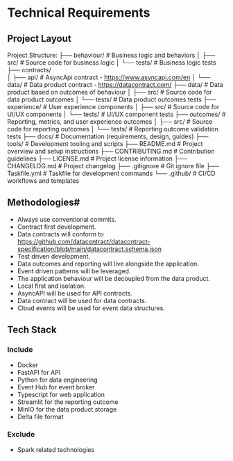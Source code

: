 # Technical Requirements

## Project Layout 

Project Structure:
├── behaviour/          # Business logic and behaviors
│   ├── src/            # Source code for business logic
│   └── tests/          # Business logic tests
├── contracts/          
│   ├── api/            # AsyncApi contract - https://www.asyncapi.com/en
│   └── data/           # Data product contract - https://datacontract.com/
├── data/               # Data product based on outcomes of behaviour
│   ├── src/            # Source code for data product outcomes
│   └── tests/          # Data product outcomes tests
├── experience/         # User experience components
│   ├── src/            # Source code for UI/UX components
│   └── tests/          # UI/UX component tests
├── outcomes/           # Reporting, metrics, and user experience outcomes
│   ├── src/            # Source code for reporting outcomes
│   └── tests/          # Reporting outcome validation tests
├── docs/               # Documentation (requirements, design, guides)
├── tools/              # Development tooling and scripts
├── README.md           # Project overview and setup instructions
├── CONTRIBUTING.md     # Contribution guidelines
├── LICENSE.md          # Project license information
├── CHANGELOG.md        # Project changelog
├── .gitignore          # Git ignore file
├── Taskfile.yml        # Taskfile for development commands
└── .github/            # CI/CD workflows and templates

## Methodologies#

- Always use conventional commits.
- Contract first development.
- Data contracts will conform to https://github.com/datacontract/datacontract-specification/blob/main/datacontract.schema.json
- Test driven development.
- Data outcomes and reporting will live alongside the application.
- Event driven patterns will be leveraged.
- The application behaviour will be decoupled from the data product.
- Local first and isolation.
- AsyncAPI will be used for API contracts.
- Data contract will be used for data contracts.
- Cloud events will be used for event data structures.

## Tech Stack

### Include

- Docker
- FastAPI for API
- Python for data engineering
- Event Hub for event broker
- Typescript for web application
- Streamlit for the reporting outcome
- MinIO for the data product storage
- Delta file format

### Exclude

- Spark related technologies